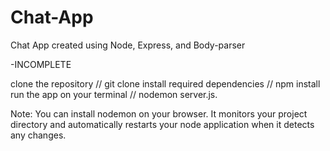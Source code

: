 # Chat-App
Chat App created using Node, Express, and Body-parser

-INCOMPLETE

clone the repository   // git clone <repository-url>
install required dependencies   // npm install
run the app on your terminal // nodemon server.js. 


Note: You can install nodemon on your browser. It monitors your project directory and automatically restarts your node application when it detects any changes.
